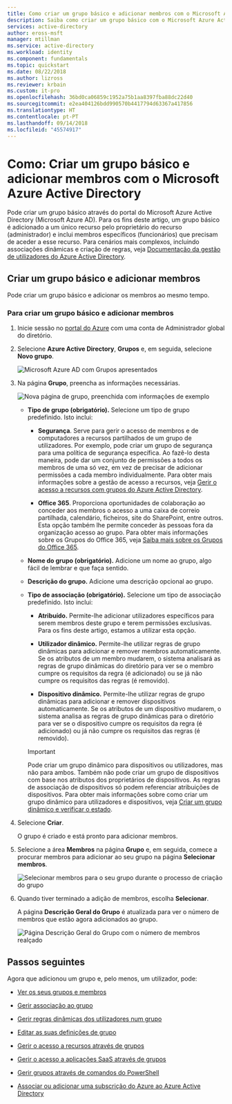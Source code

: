 ```yaml
---
title: Como criar um grupo básico e adicionar membros com o Microsoft Azure Active Directory | Microsoft Docs
description: Saiba como criar um grupo básico com o Microsoft Azure Active Directory.
services: active-directory
author: eross-msft
manager: mtillman
ms.service: active-directory
ms.workload: identity
ms.component: fundamentals
ms.topic: quickstart
ms.date: 08/22/2018
ms.author: lizross
ms.reviewer: krbain
ms.custom: it-pro
ms.openlocfilehash: 36bd0ca06859c1952a75b1aa8397fba88dc22d40
ms.sourcegitcommit: e2ea404126bdd990570b4417794d63367a417856
ms.translationtype: HT
ms.contentlocale: pt-PT
ms.lasthandoff: 09/14/2018
ms.locfileid: "45574917"
---
```

# <a name="how-to-create-a-basic-group-and-add-members-using-azure-active-directory"></a>Como: Criar um grupo básico e adicionar membros com o Microsoft Azure Active Directory

Pode criar um grupo básico através do portal do Microsoft Azure Active Directory (Microsoft Azure AD). Para os fins deste artigo, um grupo básico é adicionado a um único recurso pelo proprietário do recurso (administrador) e inclui membros específicos (funcionários) que precisam de aceder a esse recurso. Para cenários mais complexos, incluindo associações dinâmicas e criação de regras, veja [Documentação da gestão de utilizadores do Azure Active Directory](../users-groups-roles/index.yml).

## <a name="create-a-basic-group-and-add-members"></a>Criar um grupo básico e adicionar membros
Pode criar um grupo básico e adicionar os membros ao mesmo tempo.

### <a name="to-create-a-basic-group-and-add-members"></a>Para criar um grupo básico e adicionar membros
1. Inicie sessão no [portal do Azure](https://portal.azure.com) com uma conta de Administrador global do diretório.

2. Selecione **Azure Active Directory**, **Grupos** e, em seguida, selecione **Novo grupo**.

    ![Microsoft Azure AD com Grupos apresentados](media/active-directory-groups-create-azure-portal/group-full-screen.png)

3. Na página **Grupo**, preencha as informações necessárias.

    ![Nova página de grupo, preenchida com informações de exemplo](media/active-directory-groups-create-azure-portal/new-group-blade.png)

    - **Tipo de grupo (obrigatório).** Selecione um tipo de grupo predefinido. Isto inclui:
        
        - **Segurança**. Serve para gerir o acesso de membros e de computadores a recursos partilhados de um grupo de utilizadores. Por exemplo, pode criar um grupo de segurança para uma política de segurança específica. Ao fazê-lo desta maneira, pode dar um conjunto de permissões a todos os membros de uma só vez, em vez de precisar de adicionar permissões a cada membro individualmente. Para obter mais informações sobre a gestão de acesso a recursos, veja [Gerir o acesso a recursos com grupos do Azure Active Directory](active-directory-manage-groups.md).
        
        - **Office 365**. Proporciona oportunidades de colaboração ao conceder aos membros o acesso a uma caixa de correio partilhada, calendário, ficheiros, site do SharePoint, entre outros. Esta opção também lhe permite conceder às pessoas fora da organização acesso ao grupo. Para obter mais informações sobre os Grupos do Office 365, veja [Saiba mais sobre os Grupos do Office 365](https://support.office.com/article/learn-about-office-365-groups-b565caa1-5c40-40ef-9915-60fdb2d97fa2).

    - **Nome do grupo (obrigatório).** Adicione um nome ao grupo, algo fácil de lembrar e que faça sentido.

    - **Descrição do grupo.** Adicione uma descrição opcional ao grupo.

    - **Tipo de associação (obrigatório).** Selecione um tipo de associação predefinido. Isto inclui:

        - **Atribuído.** Permite-lhe adicionar utilizadores específicos para serem membros deste grupo e terem permissões exclusivas. Para os fins deste artigo, estamos a utilizar esta opção.

        - **Utilizador dinâmico.** Permite-lhe utilizar regras de grupo dinâmicas para adicionar e remover membros automaticamente. Se os atributos de um membro mudarem, o sistema analisará as regras de grupo dinâmicas do diretório para ver se o membro cumpre os requisitos da regra (é adicionado) ou se já não cumpre os requisitos das regras (é removido).

        - **Dispositivo dinâmico.** Permite-lhe utilizar regras de grupo dinâmicas para adicionar e remover dispositivos automaticamente. Se os atributos de um dispositivo mudarem, o sistema analisa as regras de grupo dinâmicas para o diretório para ver se o dispositivo cumpre os requisitos da regra (é adicionado) ou já não cumpre os requisitos das regras (é removido).

        >[!Important]
        >Pode criar um grupo dinâmico para dispositivos ou utilizadores, mas não para ambos. Também não pode criar um grupo de dispositivos com base nos atributos dos proprietários de dispositivos. As regras de associação de dispositivos só podem referenciar atribuições de dispositivos. Para obter mais informações sobre como criar um grupo dinâmico para utilizadores e dispositivos, veja [Criar um grupo dinâmico e verificar o estado](../users-groups-roles/groups-create-rule.md).

4. Selecione **Criar**.

    O grupo é criado e está pronto para adicionar membros.

5. Selecione a área **Membros** na página **Grupo** e, em seguida, comece a procurar membros para adicionar ao seu grupo na página **Selecionar membros**.

    ![Selecionar membros para o seu grupo durante o processo de criação do grupo](media/active-directory-groups-create-azure-portal/select-members-create-group.png)

6. Quando tiver terminado a adição de membros, escolha **Selecionar**.

    A página **Descrição Geral do Grupo** é atualizada para ver o número de membros que estão agora adicionados ao grupo.

    ![Página Descrição Geral do Grupo com o número de membros realçado](media/active-directory-groups-create-azure-portal/group-overview-blade-number-highlight.png)

## <a name="next-steps"></a>Passos seguintes
Agora que adicionou um grupo e, pelo menos, um utilizador, pode:

- [Ver os seus grupos e membros](active-directory-groups-view-azure-portal.md)

- [Gerir associação ao grupo](active-directory-groups-membership-azure-portal.md)

- [Gerir regras dinâmicas dos utilizadores num grupo](../users-groups-roles/groups-create-rule.md)

- [Editar as suas definições de grupo](active-directory-groups-settings-azure-portal.md)

- [Gerir o acesso a recursos através de grupos](active-directory-manage-groups.md)

- [Gerir o acesso a aplicações SaaS através de grupos](../users-groups-roles/groups-saasapps.md)

- [Gerir grupos através de comandos do PowerShell](../users-groups-roles/groups-settings-v2-cmdlets.md)

- [Associar ou adicionar uma subscrição do Azure ao Azure Active Directory](active-directory-how-subscriptions-associated-directory.md)